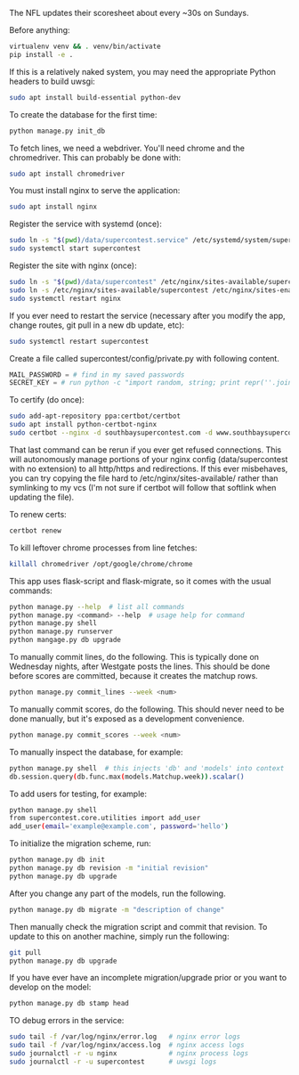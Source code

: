 The NFL updates their scoresheet about every ~30s on Sundays.

Before anything:
```bash
virtualenv venv && . venv/bin/activate
pip install -e .
```

If this is a relatively naked system, you may need the appropriate
Python headers to build uwsgi:
```bash
sudo apt install build-essential python-dev
```

To create the database for the first time:
```bash
python manage.py init_db
```

To fetch lines, we need a webdriver. You'll need chrome and
the chromedriver. This can probably be done with:
```bash
sudo apt install chromedriver
```

You must install nginx to serve the application:
```bash
sudo apt install nginx
```

Register the service with systemd (once):
```bash
sudo ln -s "$(pwd)/data/supercontest.service" /etc/systemd/system/supercontest.service
sudo systemctl start supercontest
```

Register the site with nginx (once):
```bash
sudo ln -s "$(pwd)/data/supercontest" /etc/nginx/sites-available/supercontest
sudo ln -s /etc/nginx/sites-available/supercontest /etc/nginx/sites-enabled
sudo systemctl restart nginx
```

If you ever need to restart the service (necessary after you modify the app, change
routes, git pull in a new db update, etc):
```bash
sudo systemctl restart supercontest
```

Create a file called supercontest/config/private.py with following content.
```python
MAIL_PASSWORD = # find in my saved passwords
SECRET_KEY = # run python -c "import random, string; print repr(''.join(random.choice(string.ascii_uppercase + string.digits) for _ in range(32)));"
```

To certify (do once):
```bash
sudo add-apt-repository ppa:certbot/certbot
sudo apt install python-certbot-nginx
sudo certbot --nginx -d southbaysupercontest.com -d www.southbaysupercontest.com
```
That last command can be rerun if you ever get refused connections. This will autonomously
manage portions of your nginx config (data/supercontest with no extension) to all http/https
and redirections. If this ever misbehaves, you can try copying the file hard to
/etc/nginx/sites-available/ rather than symlinking to my vcs (I'm not sure if certbot will
follow that softlink when updating the file).

To renew certs:
```bash
certbot renew
```

To kill leftover chrome processes from line fetches:
```bash
killall chromedriver /opt/google/chrome/chrome
```

This app uses flask-script and flask-migrate, so it comes with the
usual commands:
```bash
python manage.py --help  # list all commands
python manage.py <command> --help  # usage help for command
python manage.py shell
python manage.py runserver
python mangage.py db upgrade
```

To manually commit lines, do the following. This is typically done
on Wednesday nights, after Westgate posts the lines. This should
be done before scores are committed, because it creates the matchup rows.
```bash
python manage.py commit_lines --week <num>
```

To manually commit scores, do the following. This should never need to
be done manually, but it's exposed as a development convenience.
```bash
python manage.py commit_scores --week <num>
```

To manually inspect the database, for example:
```bash
python manage.py shell  # this injects 'db' and 'models' into context
db.session.query(db.func.max(models.Matchup.week)).scalar()
```

To add users for testing, for example:
```bash
python manage.py shell
from supercontest.core.utilities import add_user
add_user(email='example@example.com', password='hello')
```

To initialize the migration scheme, run:
```bash
python manage.py db init
python manage.py db revision -m "initial revision"
python manage.py db upgrade
```

After you change any part of the models, run the following.
```bash
python manage.py db migrate -m "description of change"
```

Then manually check the migration script and commit that revision. To
update to this on another machine, simply run the following:
```bash
git pull
python manage.py db upgrade
```

If you have ever have an incomplete migration/upgrade prior or you want
to develop on the model:
```bash
python manage.py db stamp head
```

TO debug errors in the service:
```bash
sudo tail -f /var/log/nginx/error.log   # nginx error logs
sudo tail -f /var/log/nginx/access.log  # nginx access logs
sudo journalctl -r -u nginx             # nginx process logs
sudo journalctl -r -u supercontest      # uwsgi logs
```
